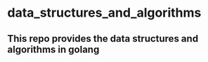 # data_structures_and_algorithms

## This repo provides the data structures and algorithms in golang 
